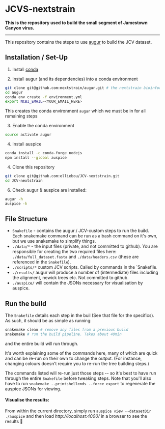 # JCVS-nextstrain

**This is the repository used to build the small segment of Jamestown Canyon virus.**

---

This repository contains the steps to use [augur]() to build the JCV dataset. 

## Installation / Set-Up

1. Install [conda](https://conda.io/docs/user-guide/install/index.html)

2. Install augur (and its dependencies) into a conda environment
```bash
git clone git@github.com:nextstrain/augur.git # the nextstrain bioinformatics toolkit
cd augur
conda env create -f environment.yml
export NCBI_EMAIL=<YOUR_EMAIL_HERE>
```
This creates the conda environment `augur` which we must be in for all remaining steps

3. Enable the conda environment
```bash
source activate augur
```

4. Install auspice
```bash
conda install -c conda-forge nodejs
npm install --global auspice
```

4. Clone this repository
```bash
git clone git@github.com:elliebou/JCV-nextstrain.git
cd JCV-nextstrain
```

6. Check augur & auspice are installed:
```bash
augur -h
auspice -h
```

## File Structure
* `Snakefile` - contains the augur / JCV-custom steps to run the build. Each snakemake command can be run as a bash command on it's own, but we use snakemake to simplify things.
* `./data/*` - the input files (private, and not committed to github). You are responsible for creating the two required files here: `./data/full_dataset.fasta` and `./data/headers.csv` (these are referenced in the `Snakefile`).
* `./scripts/*` custom JCV scripts. Called by commands in the `Snakefile.
* `./results/` augur will produce a number of (intermediate) files including the alignment, newick trees etc. Not committed to github.
* `./auspice/` will contain the JSONs necessary for visualisation by auspice.


## Run the build
The `Snakefile` details each step in the buil (See that file for the specifics).
As such, it should be as simple as running
```bash
snakemake clean # remove any files from a previous build
snakemake # run the build pipeline. Takes about 40min
```
and the entire build will run through.


It's worth explaining some of the commands here, many of which are quick and can be re-run on their own to change the output. (For instance, changing colours doesn't require you to re-run the tree building steps.)

The commands listed will re-run just those steps -- so it's best to have run through the entire `Snakefile` before tweaking steps. Note that you'll also have to run `snakemake --printshellcmds --force export` to regenerate the auspice JSONs for viewing.


#### Visualise the results:
From within the current directory, simply run `auspice view --datasetDir ./auspice` and then load *http://localhost:4000/* in a browser to see the results :tada:
